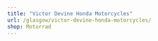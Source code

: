 ```yaml
---
title: "Victor Devine Honda Motorcycles"
url: /glasgow/victor-devine-honda-motorcycles/
shop: Motorrad
---
```

